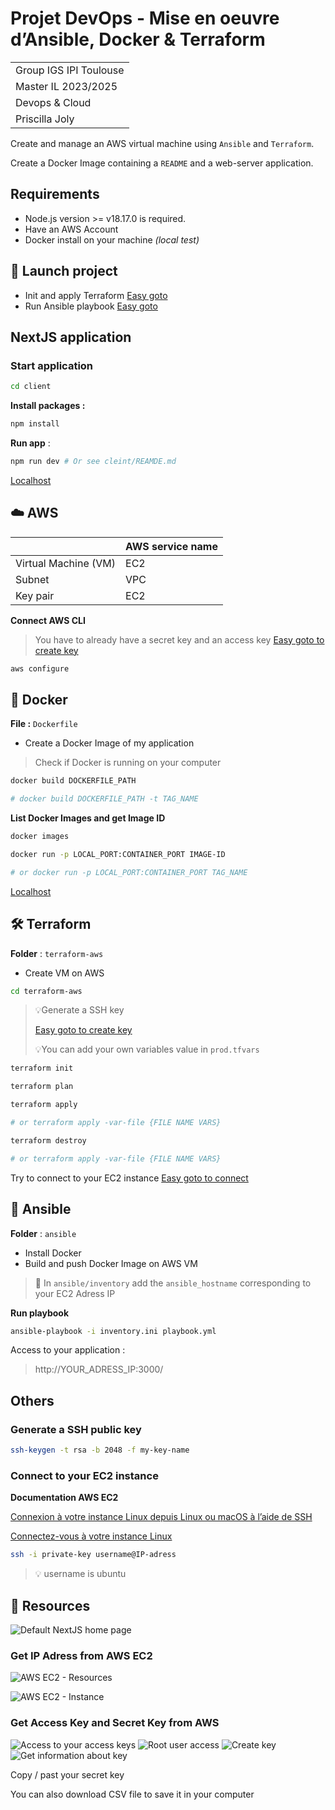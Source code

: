 # Projet DevOps - Mise en oeuvre dʼAnsible, Docker & Terraform

|                        |
|------------------------|
| Group IGS IPI Toulouse |
| Master IL 2023/2025    | 
| Devops & Cloud         |
| Priscilla Joly         |

Create and manage an AWS virtual machine using `Ansible` and `Terraform`.

Create a Docker Image containing a `README` and a web-server application.

## Requirements

- Node.js version >= v18.17.0 is required.
- Have an AWS Account
- Docker install on your machine _(local test)_

## 🚀 Launch project

- Init and apply Terraform [Easy goto](#-terraform)
- Run Ansible playbook [Easy goto](#-ansible)

## NextJS application

### Start application

```bash
cd client
```

**Install packages :**
```bash
npm install
```

**Run app** :
```bash
npm run dev # Or see cleint/REAMDE.md
```

[Localhost](http://localhost:3000)

## ☁️️ AWS

|                      | AWS service name |
|----------------------|------------------|
| Virtual Machine (VM) | EC2              |
| Subnet               | VPC              |
| Key pair             | EC2              |

**Connect AWS CLI**

> You have to already have a secret key and an access key
> [Easy goto to create key](#get-access-key-and-secret-key-from-aws)

```bash
aws configure
```

## 🐳 Docker

**File :** `Dockerfile`

- Create a Docker Image of my application

> Check if Docker is running on your computer

```bash
docker build DOCKERFILE_PATH

# docker build DOCKERFILE_PATH -t TAG_NAME
```

**List Docker Images and get Image ID**

```bash
docker images
```

```bash
docker run -p LOCAL_PORT:CONTAINER_PORT IMAGE-ID

# or docker run -p LOCAL_PORT:CONTAINER_PORT TAG_NAME
```

[Localhost](http://localhost:3000)

## 🛠 Terraform

**Folder** : `terraform-aws`

- Create VM on AWS

```bash
cd terraform-aws
```

> 💡Generate a SSH key
> 
> [Easy goto to create key](#generate-a-ssh-public-key)
> 
> 💡You can add your own variables value in `prod.tfvars` 

```bash
terraform init
```

```bash
terraform plan
```

```bash
terraform apply

# or terraform apply -var-file {FILE NAME VARS}
```

```bash
terraform destroy

# or terraform apply -var-file {FILE NAME VARS}
```

Try to connect to your EC2 instance [Easy goto to connect](#connect-to-your-ec2-instance)

## 🧰 Ansible

**Folder** : `ansible`

- Install Docker
- Build and push Docker Image on AWS VM

> 🚨 In `ansible/inventory` add the `ansible_hostname` corresponding to your EC2 Adress IP

**Run playbook**

```bash
ansible-playbook -i inventory.ini playbook.yml
```

Access to your application :
> http://YOUR_ADRESS_IP:3000/

## Others 

### Generate a SSH public key

```bash
ssh-keygen -t rsa -b 2048 -f my-key-name
```

### Connect to your EC2 instance

**Documentation AWS EC2**

[Connexion à votre instance Linux depuis Linux ou macOS à l’aide de SSH](https://docs.aws.amazon.com/fr_fr/AWSEC2/latest/UserGuide/connect-linux-inst-ssh.html)

[Connectez-vous à votre instance Linux](https://docs.aws.amazon.com/fr_fr/AWSEC2/latest/UserGuide/connect-to-linux-instance.html#connection-prereqs-private-key)

```bash
ssh -i private-key username@IP-adress
```

> 💡 username is ubuntu

## 💾 Resources

![Default NextJS home page](.github/app.png)

### Get IP Adress from AWS EC2

![AWS EC2 - Resources](.github/AWS_console_EC2.png)

![AWS EC2 - Instance](.github/AWS_instance.png)

### Get Access Key and Secret Key from AWS

![Access to your access keys](.github/0_access.png)
![Root user access](.github/1_found.png)
![Create key](.github/2_create.png)
![Get information about key](.github/3_get.png)

Copy / past your secret key

You can also download CSV file to save it in your computer